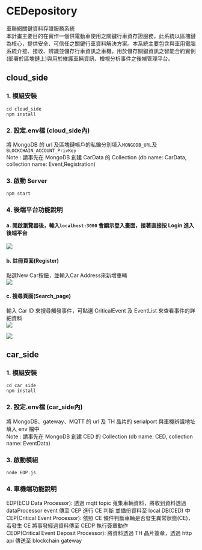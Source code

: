 # CEDepository 
車聯網關鍵資料存證服務系統  
本計畫主要目的在實作一個供電動車使用之關鍵行車資存證服務，此系統以區塊鏈為核心，提供安全、可信任之關鍵行車資料解決方案。本系統主要包含與車用電腦系統介接、接收、辨識並儲存行車資訊之車機，用於儲存關鍵資訊之智能合約實例(部署於區塊鏈上)與用於維護車輛資訊、檢視分析事件之後端管理平台。  

## cloud_side
### 1. 模組安裝
```
cd cloud_side
npm install
```
### 2. 設定.env檔 (cloud_side內)
將 MongoDB 的 url 及區塊鏈帳戶的私鑰分別填入```MONGODB_URL```及```BLOCKCHAIN_ACCOUNT_PrivKey```  
Note : 請事先在 MongoDB 創建 CarData 的 Collection (db name: CarData, collection name: Event,Registration)
### 3. 啟動 Server 
```
npm start
```
### 4. 後端平台功能說明
#### a. 開啟瀏覽器後，輸入```localhost:3000``` 會顯示登入畫面，接著直接按 Login 進入後端平台  
![](https://i.imgur.com/7XPE6YW.png)

#### b. 註冊頁面(Register)
點選New Car按鈕，並輸入Car Address來新增車輛  
![](https://i.imgur.com/G9qHWuV.png)

#### c. 搜尋頁面(Search_page)
輸入 Car ID 來搜尋觸發事件，可點選 CriticalEvent 及 EventList 來查看事件的詳細資料  
![](https://i.imgur.com/UuufhuA.png)

![](https://i.imgur.com/zu2IOVX.png)

## car_side
### 1. 模組安裝
```
cd car_side
npm install
```
### 2. 設定.env檔 (car_side內)
將 MongoDB、gateway、MQTT 的 url 及 TH 晶片的 serialport 與車機辨識地址填入 env 檔中  
Note : 請事先在 MongoDB 創建 CED 的 Collection (db name: CED, collection name: EventData)
### 3. 啟動模組
```
node EDP.js
```
### 4. 車機端功能說明
EDP(ECU Data Processor): 透過 mqtt topic 蒐集車輛資料，將收到資料透過 dataProcessor event 傳至 CEP 進行 CE 判斷 並備份資料至 local DB(CED) 中  
CEP(Critical Event Processor): 依照 CE 條件判斷車輛是否發生異常狀態(CE)，若發生 CE 將事發經過資料傳至 CEDP 執行簽章動作  
CEDP(Critical Event Deposit Processor): 將資料透過 TH 晶片簽章，透過 http api 傳送至 blockchain gateway  


